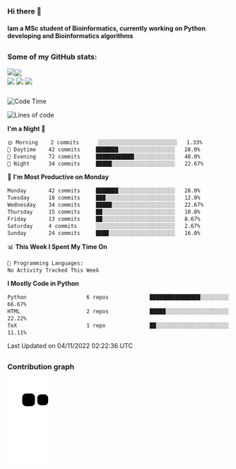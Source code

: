 ### Hi there 👋
#### Iam a MSc student of Bioinformatics, currently working on Python developing and Bioinformatics algorithms

##
### Some of my GitHub stats:

<div>
  <a href="https://github.com/AdrianoSilva19/AdrianoSilva19">
    <img heigth="180" align="left" src="https://github-readme-stats.vercel.app/api?username=AdrianoSilva19&count_private=true&include_all_comits=true&show_icons=true&theme=dracula" />
    <img heigth="180" align="center" src="https://github-readme-stats.vercel.app/api/top-langs/?username=AdrianoSilva19&langs_count=3&theme=dracula" />
  </a>
</div>

<div style="display:inline_block">
  <img align="center" heigth="30" width="30" src="https://cdn.jsdelivr.net/gh/devicons/devicon/icons/python/python-plain.svg" />
  <img align="center" heigth="30" width="30" src="https://cdn.jsdelivr.net/gh/devicons/devicon/icons/r/r-original.svg" />
  <img align="center" heigth="35" width="35" src="https://cdn.jsdelivr.net/gh/devicons/devicon/icons/neo4j/neo4j-original.svg" />
</div>

##

<!--START_SECTION:waka-->
![Code Time](http://img.shields.io/badge/Code%20Time-35%20hrs%2045%20mins-blue)

![Lines of code](https://img.shields.io/badge/From%20Hello%20World%20I%27ve%20Written-2%20Million%20lines%20of%20code-blue)

**I'm a Night 🦉** 

```text
🌞 Morning    2 commits      ░░░░░░░░░░░░░░░░░░░░░░░░░   1.33% 
🌆 Daytime    42 commits     ███████░░░░░░░░░░░░░░░░░░   28.0% 
🌃 Evening    72 commits     ████████████░░░░░░░░░░░░░   48.0% 
🌙 Night      34 commits     █████░░░░░░░░░░░░░░░░░░░░   22.67%

```
📅 **I'm Most Productive on Monday** 

```text
Monday       42 commits     ███████░░░░░░░░░░░░░░░░░░   28.0% 
Tuesday      18 commits     ███░░░░░░░░░░░░░░░░░░░░░░   12.0% 
Wednesday    34 commits     █████░░░░░░░░░░░░░░░░░░░░   22.67% 
Thursday     15 commits     ██░░░░░░░░░░░░░░░░░░░░░░░   10.0% 
Friday       13 commits     ██░░░░░░░░░░░░░░░░░░░░░░░   8.67% 
Saturday     4 commits      ░░░░░░░░░░░░░░░░░░░░░░░░░   2.67% 
Sunday       24 commits     ████░░░░░░░░░░░░░░░░░░░░░   16.0%

```


📊 **This Week I Spent My Time On** 

```text
💬 Programming Languages: 
No Activity Tracked This Week

```

**I Mostly Code in Python** 

```text
Python                   6 repos             ████████████████░░░░░░░░░   66.67% 
HTML                     2 repos             █████░░░░░░░░░░░░░░░░░░░░   22.22% 
TeX                      1 repo              ██░░░░░░░░░░░░░░░░░░░░░░░   11.11%

```



 Last Updated on 04/11/2022 02:22:36 UTC
<!--END_SECTION:waka-->

##

### Contribution graph

![snake svg](https://github.com/AdrianoSilva19/AdrianoSilva19/blob/output/github-contribution-grid-snake.svg)







<!--

Here are some ideas to get you started:

- 🔭 I’m currently working on ...
- 🌱 I’m currently learning ...
- 👯 I’m looking to collaborate on ...
- 🤔 I’m looking for help with ...
- 💬 Ask me about ...
- 📫 How to reach me: ...
- 😄 Pronouns: ...
- ⚡ Fun fact: ...
-->
